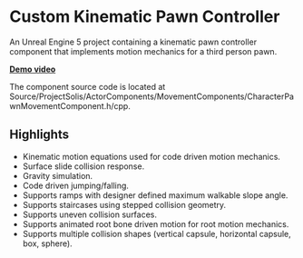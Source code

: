 # Custom Kinematic Pawn Controller

An Unreal Engine 5 project containing a kinematic pawn controller component that implements motion mechanics for a third person pawn.

<a href="https://www.youtube.com/watch?v=7_GY_lDoqdk"><b>Demo video</b></a>

The component source code is located at Source/ProjectSolis/ActorComponents/MovementComponents/CharacterPawnMovementComponent.h/cpp.

## Highlights
* Kinematic motion equations used for code driven motion mechanics.
* Surface slide collision response.
* Gravity simulation.
* Code driven jumping/falling.
* Supports ramps with designer defined maximum walkable slope angle.
* Supports staircases using stepped collision geometry.
* Supports uneven collision surfaces.
* Supports animated root bone driven motion for root motion mechanics.
* Supports multiple collision shapes (vertical capsule, horizontal capsule, box, sphere).
